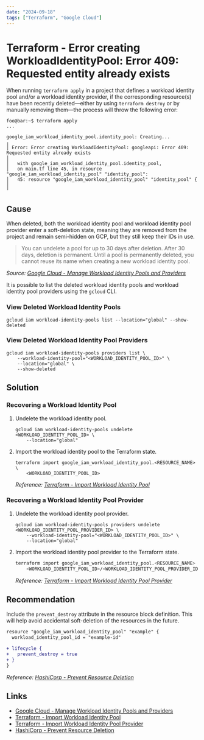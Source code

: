 ```yaml
---
date: "2024-09-18"
tags: ["Terraform", "Google Cloud"]
---
```


# Terraform - Error creating WorkloadIdentityPool: Error 409: Requested entity already exists

When running `terraform apply` in a project that defines a workload identity
pool and/or a workload identity provider, if the corresponding resource(s) have
been recently deleted—either by using `terraform destroy` or by manually
removing them—the process will throw the following error:

```ShellSession
foo@bar:~$ terraform apply
...

google_iam_workload_identity_pool.identity_pool: Creating...
╷
│ Error: Error creating WorkloadIdentityPool: googleapi: Error 409: Requested entity already exists
│
│   with google_iam_workload_identity_pool.identity_pool,
│   on main.tf line 45, in resource "google_iam_workload_identity_pool" "identity_pool":
│   45: resource "google_iam_workload_identity_pool" "identity_pool" {
│
╵
```

## Cause

When deleted, both the workload identity pool and workload identity pool
provider enter a soft-deletion state, meaning they are removed from the
project and remain semi-hidden on GCP, but they still keep their IDs in use.

> You can undelete a pool for up to 30 days after deletion. After 30 days,
> deletion is permanent. Until a pool is permanently deleted, you cannot reuse its
> name when creating a new workload identity pool.

_Source: [Google Cloud - Manage Workload Identity Pools and Providers](https://cloud.google.com/iam/docs/manage-workload-identity-pools-providers)_

It is possible to list the deleted workload identity pools and workload
identity pool providers using the `gcloud` CLI.

### View Deleted Workload Identity Pools

```Shell
gcloud iam workload-identity-pools list --location="global" --show-deleted
```

### View Deleted Workload Identity Pool Providers

```Shell
gcloud iam workload-identity-pools providers list \
    --workload-identity-pool="<WORKLOAD_IDENTITY_POOL_ID>" \
    --location="global" \
    --show-deleted
```

## Solution

### Recovering a Workload Identity Pool

1. Undelete the workload identity pool.

   ```Shell
   gcloud iam workload-identity-pools undelete <WORKLOAD_IDENTITY_POOL_ID> \
       --location="global"
   ```

2. Import the workload identity pool to the Terraform state.

   ```Shell
   terraform import google_iam_workload_identity_pool.<RESOURCE_NAME> \
       <WORKLOAD_IDENTITY_POOL_ID>
   ```

   _Reference: [Terraform - Import Workload Identity Pool](https://registry.terraform.io/providers/hashicorp/google/latest/docs/resources/iam_workload_identity_pool#import)_

### Recovering a Workload Identity Pool Provider

1. Undelete the workload identity pool provider.

   ```Shell
   gcloud iam workload-identity-pools providers undelete <WORKLOAD_IDENTITY_POOL_PROVIDER_ID> \
       --workload-identity-pool="<WORKLOAD_IDENTITY_POOL_ID>" \
       --location="global"
   ```

2. Import the workload identity pool provider to the Terraform state.

   ```bash
   terraform import google_iam_workload_identity_pool.<RESOURCE_NAME> \
       <WORKLOAD_IDENTITY_POOL_ID>/<WORKLOAD_IDENTITY_POOL_PROVIDER_ID>
   ```

   _Reference: [Terraform - Import Workload Identity Pool Provider](https://registry.terraform.io/providers/hashicorp/google/latest/docs/resources/iam_workload_identity_pool_provider#import)_

## Recommendation

Include the `prevent_destroy` attribute in the resource block definition. This
will help avoid accidental soft-deletion of the resources in the future.

```Diff
resource "google_iam_workload_identity_pool" "example" {
  workload_identity_pool_id = "example-id"

+ lifecycle {
+   prevent_destroy = true
+ }
}
```

_Reference: [HashiCorp - Prevent Resource Deletion](https://developer.hashicorp.com/terraform/tutorials/state/resource-lifecycle#prevent-resource-deletion)_

## Links

- [Google Cloud - Manage Workload Identity Pools and Providers](https://cloud.google.com/iam/docs/manage-workload-identity-pools-providers)
- [Terraform - Import Workload Identity Pool](https://registry.terraform.io/providers/hashicorp/google/latest/docs/resources/iam_workload_identity_pool#import)
- [Terraform - Import Workload Identity Pool Provider](https://registry.terraform.io/providers/hashicorp/google/latest/docs/resources/iam_workload_identity_pool_provider#import)
- [HashiCorp - Prevent Resource Deletion](https://developer.hashicorp.com/terraform/tutorials/state/resource-lifecycle#prevent-resource-deletion)
